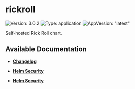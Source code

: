 # rickroll

![Version: 3.0.2](https://img.shields.io/badge/Version-3.0.2-informational?style=flat-square) ![Type: application](https://img.shields.io/badge/Type-application-informational?style=flat-square) ![AppVersion: "latest"](https://img.shields.io/badge/AppVersion-"latest"-informational?style=flat-square)

Self-hosted Rick Roll chart.

## Available Documentation

- [**Changelog**](CHANGELOG)

- [**Helm Security**](container-security)

- [**Helm Security**](helm-security)

